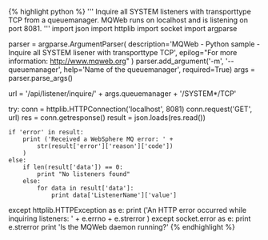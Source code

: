 {% highlight python %}
'''
 Inquire all SYSTEM listeners with transporttype TCP from a queuemanager.
 MQWeb runs on localhost and is listening on port 8081.
'''
import json
import httplib
import socket
import argparse

parser = argparse.ArgumentParser(
	description='MQWeb - Python sample - Inquire all SYSTEM lisener with transporttype TCP',
	epilog="For more information: http://www.mqweb.org"
)
parser.add_argument('-m', '--queuemanager', help='Name of the queuemanager', required=True)
args = parser.parse_args()

url = '/api/listener/inquire/' + args.queuemanager + '/SYSTEM*/TCP'

try:
	conn = httplib.HTTPConnection('localhost', 8081)
	conn.request('GET', url)
	res = conn.getresponse()
	result = json.loads(res.read())

	if 'error' in result:
		print ('Received a WebSphere MQ error: ' +
			str(result['error']['reason']['code'])
		)
	else:
		if len(result['data']) == 0:
			print "No listeners found"
		else:
			for data in result['data']:
				print data['ListenerName']['value']
except httplib.HTTPException as e:
	print ('An HTTP error occurred while inquiring listeners: ' +
		e.errno + e.strerror
	)
except socket.error as e:
	print e.strerror
	print 'Is the MQWeb daemon running?'
{% endhighlight %}
